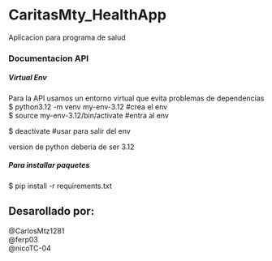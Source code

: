 # CaritasMty_HealthApp
Aplicacion para programa de salud </br>

### Documentacion API

##### Virtual Env

Para la API usamos un entorno virtual que evita problemas de dependencias </br>
$ python3.12 -m venv my-env-3.12 #crea el env </br>
$ source my-env-3.12/bin/activate #entra al env </br>

$ deactivate #usar para salir del env </br>

version de python deberia de ser 3.12 </br>

##### Para installar paquetes </br>

$ pip install -r requirements.txt </br>


## Desarollado por: </br>
@CarlosMtz1281 </br>
@ferp03 </br>
@nicoTC-04 </br>
